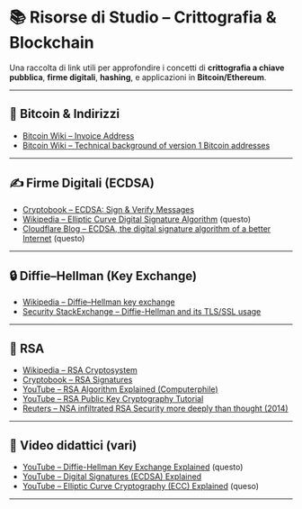 # 📚 Risorse di Studio – Crittografia & Blockchain

Una raccolta di link utili per approfondire i concetti di **crittografia a chiave pubblica**, **firme digitali**, **hashing**, e applicazioni in **Bitcoin/Ethereum**.

---

## 🔑 Bitcoin & Indirizzi
- [Bitcoin Wiki – Invoice Address](https://en.bitcoin.it/wiki/Invoice_address)  
- [Bitcoin Wiki – Technical background of version 1 Bitcoin addresses](https://en.bitcoin.it/wiki/Technical_background_of_version_1_Bitcoin_addresses#:~:text=A%20Bitcoin%20address%20is%20a,that%20the%20signature%20is%20valid)

---

## ✍️ Firme Digitali (ECDSA)
- [Cryptobook – ECDSA: Sign & Verify Messages](https://cryptobook.nakov.com/digital-signatures/ecdsa-sign-verify-messages)  
- [Wikipedia – Elliptic Curve Digital Signature Algorithm](https://en.wikipedia.org/wiki/Elliptic_Curve_Digital_Signature_Algorithm)  (questo)
- [Cloudflare Blog – ECDSA, the digital signature algorithm of a better Internet](https://blog.cloudflare.com/ecdsa-the-digital-signature-algorithm-of-a-better-internet/) (questo)

---

## 🔒 Diffie–Hellman (Key Exchange)
- [Wikipedia – Diffie–Hellman key exchange](https://en.wikipedia.org/wiki/Diffie%E2%80%93Hellman_key_exchange)  
- [Security StackExchange – Diffie-Hellman and its TLS/SSL usage](https://security.stackexchange.com/questions/41205/diffie-hellman-and-its-tls-ssl-usage/41226#41226)

---

## 🧮 RSA
- [Wikipedia – RSA Cryptosystem](https://en.wikipedia.org/wiki/RSA_cryptosystem)  
- [Cryptobook – RSA Signatures](https://cryptobook.nakov.com/digital-signatures/rsa-signatures)  
- [YouTube – RSA Algorithm Explained (Computerphile)](https://www.youtube.com/watch?v=4zahvcJ9glg)  
- [YouTube – RSA Public Key Cryptography Tutorial](https://www.youtube.com/watch?v=oOcTVTpUsPQ)  
- [Reuters – NSA infiltrated RSA Security more deeply than thought (2014)](https://www.reuters.com/article/us-usa-security-nsa-rsa/exclusive-nsa-infiltrated-rsa-security-more-deeply-than-thought-study-idUSBREA2U0TY20140331/)

---

## 🎥 Video didattici (vari)
- [YouTube – Diffie-Hellman Key Exchange Explained](https://www.youtube.com/watch?v=NmM9HA2MQGI)  (questo)
- [YouTube – Digital Signatures (ECDSA) Explained](https://www.youtube.com/watch?v=Yjrfm_oRO0w)  
- [YouTube – Elliptic Curve Cryptography (ECC) Explained](https://www.youtube.com/watch?v=NF1pwjL9-DE)   (queso)

---
